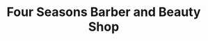 ---
title: "Four Seasons Barber and Beauty Shop"
url: /springvale/four-seasons-barber-and-beauty-shop/
shop: hairdresser
---